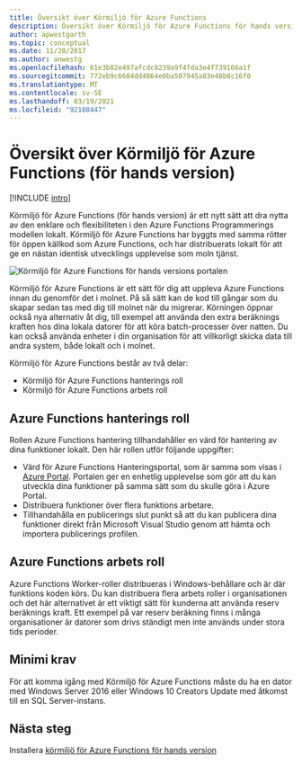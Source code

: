 ```yaml
---
title: Översikt över Körmiljö för Azure Functions
description: Översikt över Körmiljö för Azure Functions för hands version
author: apwestgarth
ms.topic: conceptual
ms.date: 11/28/2017
ms.author: anwestg
ms.openlocfilehash: 61e3b82e497afcdc8239a9f4fda3e4f739166a1f
ms.sourcegitcommit: 772eb9c6684dd4864e0ba507945a83e48b8c16f0
ms.translationtype: MT
ms.contentlocale: sv-SE
ms.lasthandoff: 03/19/2021
ms.locfileid: "92108447"
---
```

# <a name="azure-functions-runtime-overview-preview"></a>Översikt över Körmiljö för Azure Functions (för hands version)

[!INCLUDE [intro](../../includes/functions-runtime-preview-note.md)]

Körmiljö för Azure Functions (för hands version) är ett nytt sätt att dra nytta av den enklare och flexibiliteten i den Azure Functions Programmerings modellen lokalt. Körmiljö för Azure Functions har byggts med samma rötter för öppen källkod som Azure Functions, och har distribuerats lokalt för att ge en nästan identisk utvecklings upplevelse som moln tjänst.

![Körmiljö för Azure Functions för hands versions portalen][1]

Körmiljö för Azure Functions är ett sätt för dig att uppleva Azure Functions innan du genomför det i molnet. På så sätt kan de kod till gångar som du skapar sedan tas med dig till molnet när du migrerar.  Körningen öppnar också nya alternativ åt dig, till exempel att använda den extra beräknings kraften hos dina lokala datorer för att köra batch-processer över natten. Du kan också använda enheter i din organisation för att villkorligt skicka data till andra system, både lokalt och i molnet.

Körmiljö för Azure Functions består av två delar:

* Körmiljö för Azure Functions hanterings roll
* Körmiljö för Azure Functions arbets roll

## <a name="azure-functions-management-role"></a>Azure Functions hanterings roll

Rollen Azure Functions hantering tillhandahåller en värd för hantering av dina funktioner lokalt. Den här rollen utför följande uppgifter:

* Värd för Azure Functions Hanteringsportal, som är samma som visas i [Azure Portal](https://portal.azure.com). Portalen ger en enhetlig upplevelse som gör att du kan utveckla dina funktioner på samma sätt som du skulle göra i Azure Portal.
* Distribuera funktioner över flera funktions arbetare.
* Tillhandahålla en publicerings slut punkt så att du kan publicera dina funktioner direkt från Microsoft Visual Studio genom att hämta och importera publicerings profilen.

## <a name="azure-functions-worker-role"></a>Azure Functions arbets roll

Azure Functions Worker-roller distribueras i Windows-behållare och är där funktions koden körs.  Du kan distribuera flera arbets roller i organisationen och det här alternativet är ett viktigt sätt för kunderna att använda reserv beräknings kraft.  Ett exempel på var reserv beräkning finns i många organisationer är datorer som drivs ständigt men inte används under stora tids perioder.

## <a name="minimum-requirements"></a>Minimi krav

För att komma igång med Körmiljö för Azure Functions måste du ha en dator med Windows Server 2016 eller Windows 10 Creators Update med åtkomst till en SQL Server-instans.

## <a name="next-steps"></a>Nästa steg

Installera [körmiljö för Azure Functions för hands version](./functions-runtime-install.md)

<!--Image references-->
[1]: ./media/functions-runtime-overview/AzureFunctionsRuntime_Portal.png
